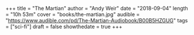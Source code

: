 +++
title = "The Martian"
author = "Andy Weir"
date = "2018-09-04"
length = "10h 53m"
cover = "books/the-martian.jpg"
audible = "https://www.audible.com/pd/The-Martian-Audiobook/B00B5HZGUG"
tags = ["sci-fi"]
draft = false
showthedate = true
+++